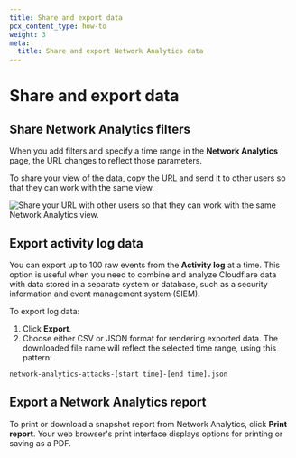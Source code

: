 ```yaml
---
title: Share and export data
pcx_content_type: how-to
weight: 3
meta:
  title: Share and export Network Analytics data
---
```


# Share and export data

## Share Network Analytics filters

When you add filters and specify a time range in the **Network Analytics** page, the URL changes to reflect those parameters.

To share your view of the data, copy the URL and send it to other users so that they can work with the same view.

![Share your URL with other users so that they can work with the same Network Analytics view.](/analytics/static/images/network-analytics/share-url.png)

## Export activity log data

You can export up to 100 raw events from the **Activity log** at a time. This option is useful when you need to combine and analyze Cloudflare data with data stored in a separate system or database, such as a security information and event management system (SIEM).

To export log data:

1. Click **Export**.
2. Choose either CSV or JSON format for rendering exported data. The downloaded file name will reflect the selected time range, using this pattern:

```txt
network-analytics-attacks-[start time]-[end time].json
```

## Export a Network Analytics report

To print or download a snapshot report from Network Analytics, click **Print report**. Your web browser's print interface displays options for printing or saving as a PDF.
